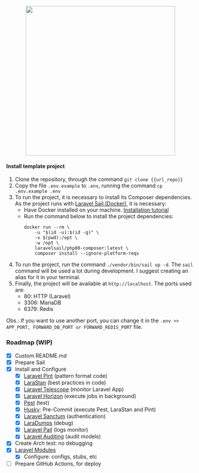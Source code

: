 <p align="center">
    <a href="https://laravel.com" target="_blank">
        <img src="https://raw.githubusercontent.com/laravel/art/master/logo-lockup/5%20SVG/2%20CMYK/1%20Full%20Color/laravel-logolockup-cmyk-red.svg" width="400">
    </a>
</p>


#### Install template project

1. Clone the repository, through the command `git clone {{url_repo}}`
2. Copy the file `.env.example` to `.env`, running the command `cp .env.example .env`
3. To run the project, it is necessary to install its Composer dependencies. 
As the project runs with [Laravel Sail (Docker)](https://laravel.com/docs/8.x/sail), it is necessary:
   - Have Docker installed on your machine. [Installation tutorial](https://docs.docker.com/get-docker/)
   - Run the command below to install the project dependencies:
     ```shell
     docker run --rm \
         -u "$(id -u):$(id -g)" \
         -v $(pwd):/opt \
         -w /opt \
         laravelsail/php80-composer:latest \
         composer install --ignore-platform-reqs
     ```
4. To run the project, run the command `./vendor/bin/sail up -d`. The `sail` command will be used a lot
during development. I suggest creating an alias for it in your terminal.
5. Finally, the project will be available at `http://localhost`. The ports used are:
   - 80: HTTP (Laravel)
   - 3306: MariaDB
   - 6379: Redis

Obs.: If you want to use another port, you can change it in the `.env >> APP_PORT, FORWARD_DB_PORT or FORWARD_REDIS_PORT` file.

### Roadmap (WIP)

- [X] Custom README.md
- [x] Prepare Sail
- [X] Install and Configure 
  - [X] [Laravel Pint](https://laravel.com/docs/10.x/pint) (pattern format code)
  - [X] [LaraStan](https://github.com/larastan/larastan) (best practices in code)
  - [X] [Laravel Telescope](https://laravel.com/docs/10.x/telescope) (monitor Laravel App)
  - [X] [Laravel Horizon](https://laravel.com/docs/10.x/horizon) (execute jobs in background)
  - [X] [Pest](https://pestphp.com/) (test)
  - [X] [Husky](https://typicode.github.io/husky/getting-started.html): Pre-Commit (execute Pest, LaraStan and Pint)
  - [X] [Laravel Sanctum](https://laravel.com/docs/10.x/sanctum) (authentication)
  - [X] [LaraDumps](https://laradumps.dev/) (debug)
  - [X] [Laravel Pail](https://github.com/laravel/pail) (logs monitor)
  - [X] [Laravel Auditing](https://laravel-auditing.com/) (audit models)
- [X] Create Arch test: no debugging
- [X] [Laravel Modules](https://nwidart.com/laravel-modules/v6/introduction)
  - [X] Configure: configs, stubs, etc
- [ ] Prepare GitHub Actions, for deploy
